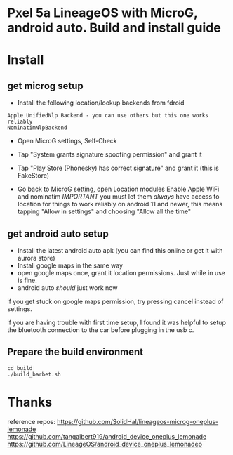 # Pxel 5a LineageOS with MicroG, android auto. Build and install guide



# Install

## get microg setup

- Install the following location/lookup backends from fdroid
```
Apple UnifiedNlp Backend - you can use others but this one works reliably
NominatimNlpBackend
```

- Open MicroG settings, Self-Check

- Tap "System grants signature spoofing permission" and grant it 

- Tap "Play Store (Phonesky) has correct signature" and grant it (this is FakeStore)

- Go back to MicroG setting, open Location modules
  Enable Apple WiFi and nominatim
  *IMPORTANT* you must let them *always* have access to location for things to work reliably
  on android 11 and newer, this means tapping "Allow in settings" and choosing "Allow all the time"
  
## get android auto setup

- Install the latest android auto apk (you can find this online or get it with aurora store)
- Install google maps in the same way
- open google maps once, grant it location permissions. Just while in use is fine.
- android auto *should* just work now

if you get stuck on google maps permission, try pressing cancel instead of settings.

if you are having trouble with first time setup, I found it was helpful to setup the bluetooth connection to the car before plugging in the usb c.

## Prepare the build environment

```
cd build
./build_barbet.sh
```

# Thanks
reference repos:
https://github.com/SolidHal/lineageos-microg-oneplus-lemonade
https://github.com/tangalbert919/android_device_oneplus_lemonade
https://github.com/LineageOS/android_device_oneplus_lemonadep
